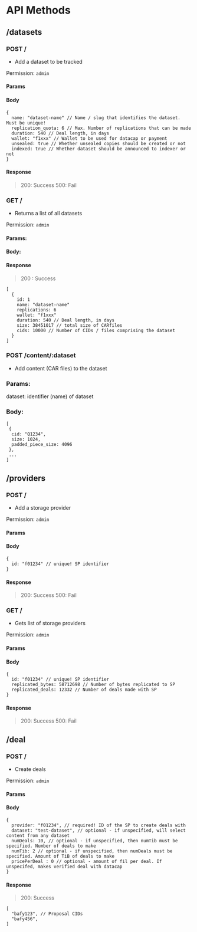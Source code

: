 
# API Methods


## /datasets

### POST /
- Add a dataset to be tracked 

Permission: `admin`

#### Params
<nil>

#### Body
```jsonc
{
  name: "dataset-name" // Name / slug that identifies the dataset. Must be unique!
  replication_quota: 6 // Max. Number of replications that can be made
  duration: 540 // Deal length, in days
  wallet: "f1xxx" // Wallet to be used for datacap or payment
  unsealed: true // Whether unsealed copies should be created or not
  indexed: true // Whether dataset should be announced to indexer or not
}
```

#### Response
> 200: Success
> 500: Fail

### GET /
- Returns a list of all datasets

Permission: `admin`

#### Params: 
<nil>

#### Body: 
<nil> 

#### Response
> 200 : Success
```jsonc
[
  {
    id: 1
    name: "dataset-name"
    replications: 6
    wallet: "f1xxx"
    duration: 540 // Deal length, in days
    size: 38451017 // total size of CARfiles
    cids: 10000 // Number of CIDs / files comprising the dataset
  }
]

```

### POST /content/:dataset
- Add content (CAR files) to the dataset

### Params:
dataset: identifier (name) of dataset

### Body: 
```jsonc
[
 {
  cid: "Q1234",
  size: 1024,
  padded_piece_size: 4096
 },
 ...
]
```

## /providers
### POST /
- Add a storage provider

Permission: `admin`

#### Params
<nil>

#### Body
```jsonc
{
  id: "f01234" // unique! SP identifier
}
```

#### Response
> 200: Success
> 500: Fail


### GET /
- Gets list of storage providers

Permission: `admin`

#### Params
<nil>

#### Body
```jsonc
{
  id: "f01234" // unique! SP identifier
  replicated_bytes: 58712698 // Number of bytes replicated to SP
  replicated_deals: 12332 // Number of deals made with SP
}
```

#### Response
> 200: Success
> 500: Fail

## /deal

### POST / 
- Create deals

Permission: `admin`

#### Params
<nil>

#### Body 
```jsonc
{
  provider: "f01234", // required! ID of the SP to create deals with
  dataset: "test-dataset", // optional - if unspecified, will select content from any dataset
  numDeals: 10, // optional - if unspecified, then numTib must be specified. Number of deals to make
  numTib: 2 // optional - if unspecified, then numDeals must be specified. Amount of TiB of deals to make
  pricePerDeal : 0 // optional - amount of fil per deal. If unspecifed, makes verified deal with datacap
}
```

#### Response
> 200: Success
```jsonc
[
  "bafy123", // Proposal CIDs
  "bafy456",
]
```